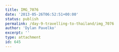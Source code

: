 ```yaml
---
title: IMG_7076
date: '2013-05-26T06:52:51+00:00'
status: publish
permalink: /day-9-travelling-to-thailand/img_7076
author: 'Dylan Pavelko'
excerpt: ''
type: attachment
id: 645
---
```

<!DOCTYPE html PUBLIC "-//W3C//DTD HTML 4.0 Transitional//EN" "http://www.w3.org/TR/REC-html40/loose.dtd">
<?xml encoding="UTF-8">
